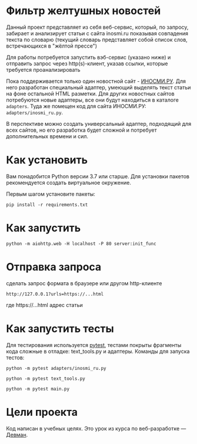 # Фильтр желтушных новостей


Данный проект представляет из себя веб-сервис, который, по запросу, забирает и анализирует статьи с сайта inosmi.ru показывая совпадения текста по словарю (текущий словарь представляет собой список слов, встречающихся в "жёлтой прессе") 

Для работы потребуется запустить вэб-сервис (указано ниже) и отправить запрос через http(s)-клиент, указав ссылки, которые требуется проанализировать

Пока поддерживается только один новостной сайт - [ИНОСМИ.РУ](https://inosmi.ru/). Для него разработан специальный адаптер, умеющий выделять текст статьи на фоне остальной HTML разметки. Для других новостных сайтов потребуются новые адаптеры, все они будут находиться в каталоге `adapters`. Туда же помещен код для сайта ИНОСМИ.РУ: `adapters/inosmi_ru.py`.

В перспективе можно создать универсальный адаптер, подходящий для всех сайтов, но его разработка будет сложной и потребует дополнительных времени и сил.

# Как установить

Вам понадобится Python версии 3.7 или старше. Для установки пакетов рекомендуется создать виртуальное окружение.

Первым шагом установите пакеты:

```python3
pip install -r requirements.txt
```

# Как запустить

```python3
python -m aiohttp.web -H localhost -P 80 server:init_func
```

# Отправка запроса
сделать запрос формата в браузере или другом http-клиенте
```
http://127.0.0.1?urls=https://...html
```
где https://...html адрес статьи

# Как запустить тесты

Для тестирования используется [pytest](https://docs.pytest.org/en/latest/), тестами покрыты фрагменты кода сложные в отладке: text_tools.py и адаптеры. Команды для запуска тестов:

```
python -m pytest adapters/inosmi_ru.py
```

```
python -m pytest text_tools.py
```

```
python -m pytest main.py
```

# Цели проекта

Код написан в учебных целях. Это урок из курса по веб-разработке — [Девман](https://dvmn.org).
